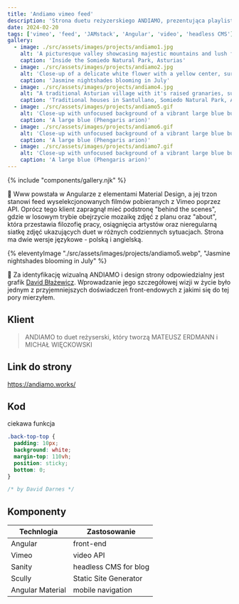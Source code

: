 ```yaml
---
title: 'Andiamo vimeo feed'
description: 'Strona duetu reżyzerskiego ANDIAMO, prezentująca playlistę video z utworami reżyserów w formie designerskiego feedu miniaturek.'
date: 2024-02-20
tags: ['vimeo', 'feed', 'JAMstack', 'Angular', 'video', 'headless CMS']
gallery:
  - image: ./src/assets/images/projects/andiamo1.jpg
    alt: 'A picturesque valley showcasing majestic mountains and lush forests, creating a serene and captivating landscape'
    caption: 'Inside the Somiedo Natural Park, Asturias'
  - image: ./src/assets/images/projects/andiamo2.jpg
    alt: 'Close-up of a delicate white flower with a yellow center, surrounded by green leaves'
    caption: 'Jasmine nightshades blooming in July'
  - image: ./src/assets/images/projects/andiamo4.jpg
    alt: "A traditional Asturian village with it's raised granaries, surrounded by lush green hills and mountains"
    caption: 'Traditional houses in Santullano, Somiedo Natural Park, Asturias'
  - image: ./src/assets/images/projects/andiamo5.gif
    alt: 'Close-up with unfocused background of a vibrant large blue butterfly gracefully perched on a delicate flower amidst lush green grass'
    caption: 'A large blue (Phengaris arion)'
  - image: ./src/assets/images/projects/andiamo6.gif
    alt: 'Close-up with unfocused background of a vibrant large blue butterfly gracefully perched on a delicate flower amidst lush green grass'
    caption: 'A large blue (Phengaris arion)'
  - image: ./src/assets/images/projects/andiamo7.gif
    alt: 'Close-up with unfocused background of a vibrant large blue butterfly gracefully perched on a delicate flower amidst lush green grass'
    caption: 'A large blue (Phengaris arion)'
---
```


{% include "components/gallery.njk" %}

🎥 Www powstała w Angularze z elementami Material Design, a jej trzon stanowi feed wyselekcjonowanych filmów pobieranych z Vimeo poprzez API. Oprócz tego klient zapragnął mieć podstronę "behind the scenes", gdzie w losowym trybie obejrzycie mozaikę zdjęć z planu oraz "about", która przestawia filozofię pracy, osiągnięcia artystów oraz nieregularną siatkę zdjęć ukazujących duet w różnych codziennych sytuacjach. Strona ma dwie wersje językowe - polską i angielską.  

{% eleventyImage "./src/assets/images/projects/andiamo5.webp", "Jasmine nightshades blooming in July" %}

🎨 Za identyfikację wizualną ANDIAMO i design strony odpowiedzialny jest grafik [David Błażewicz](https://davidblazewicz.com/). Wprowadzanie jego szczegółowej wizji w życie było jednym z przyjemniejszych doświadczeń front-endowych z jakimi się do tej pory mierzyłem.


## Klient

> ANDIAMO to duet reżyserski, który tworzą MATEUSZ ERDMANN i MICHAŁ WIĘCKOWSKI

## Link do strony

https://andiamo.works/

## Kod

ciekawa funkcja

```css
.back-top-top {
  padding: 10px;
  background: white;
  margin-top: 110vh;
  position: sticky;
  bottom: 0;
}

/* by David Darnes */
```

## Komponenty

| Technlogia | Zastosowanie |
| ---------- | ------------------------------------------------------------------------------------------------------------------------------------------- |
| Angular| front-end|
| Vimeo        | video API |
| Sanity | headless CMS for blog                                                                                                            |
| Scully | Static Site Generator |
| Angular Material | mobile navigation |


